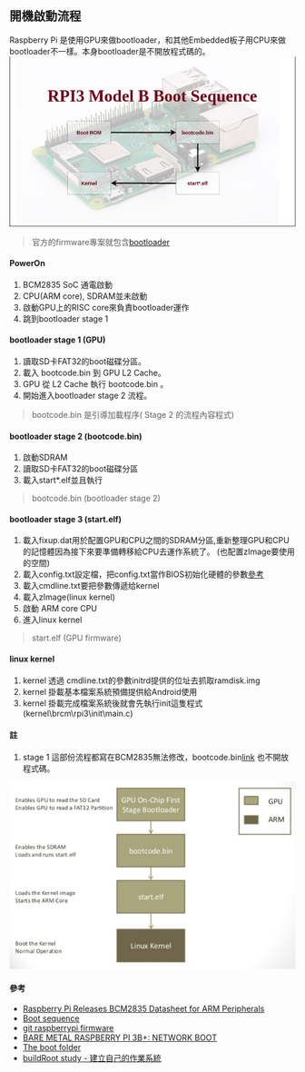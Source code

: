 ## 開機啟動流程

Raspberry Pi 是使用GPU來做bootloader，和其他Embedded板子用CPU來做bootloader不一樣。本身bootloader是不開放程式碼的。\
![Boot process of Rapsberry Pi 3 Model B](/documents/images/rpi3b-boot-sequence.png) 
> 官方的firmware專案就包含[bootloader](https://github.com/raspberrypi/firmware/tree/master/boot)

#### PowerOn
1. BCM2835 SoC 通電啟動 
2. CPU(ARM core), SDRAM並未啟動
3. 啟動GPU上的RISC core來負責bootloader運作
4. 跳到bootloader stage 1

#### bootloader stage 1 (GPU)
1. 讀取SD卡FAT32的boot磁碟分區。
2. 載入 bootcode.bin 到 GPU L2 Cache。
2. GPU 從 L2 Cache 執行 bootcode.bin 。
2. 開始進入bootloader stage 2 流程。
> bootcode.bin 是引導加載程序( Stage 2 的流程內容程式) 

#### bootloader stage 2 (bootcode.bin)
1. 啟動SDRAM
2. 讀取SD卡FAT32的boot磁碟分區
3. 載入start*.elf並且執行
>  bootcode.bin (bootloader stage 2)

#### bootloader stage 3 (start.elf)
1. 載入fixup.dat用於配置GPU和CPU之間的SDRAM分區,重新整理GPU和CPU的記憶體因為接下來要準備轉移給CPU去運作系統了。
(也配置zImage要使用的空間)
2. 載入config.txt設定檔，把config.txt當作BIOS初始化硬體的參數[參考](https://www.raspberrypi.org/documentation/configuration/config-txt/)
3. 載入cmdline.txt要把參數傳遞给kernel
4. 載入zImage(linux kernel)
5. 啟動 ARM core CPU
6. 進入linux kernel
> start.elf (GPU firmware) 

#### linux kernel
1. kernel 透過 cmdline.txt的參數initrd提供的位址去抓取ramdisk.img
2. kernel 掛載基本檔案系統預備提供給Android使用
3. kernel 掛載完成檔案系統後就會先執行init這隻程式(kernel\brcm\rpi3\init\main.c)






#### 註
1.  stage 1 這部份流程都寫在BCM2835無法修改，bootcode.bin[link](https://github.com/raspberrypi/firmware/tree/master/boot) 也不開放程式碼。

![asd](/documents/images/zo803Hq.png)
#### 參考
- [Raspberry Pi Releases BCM2835 Datasheet for ARM Peripherals](https://www.cnx-software.com/2012/02/07/raspberry-pi-releases-bcm2835-datasheet-for-arm-peripherals/) 
- [Boot sequence](https://www.raspberrypi.org/documentation/hardware/raspberrypi/bootmodes/bootflow.md)
- [git raspberrypi firmware](https://github.com/raspberrypi/firmware)
- [BARE METAL RASPBERRY PI 3B+: NETWORK BOOT](https://metebalci.com/blog/bare-metal-rpi3-network-boot/)
- [The boot folder](https://www.raspberrypi.org/documentation/configuration/boot_folder.md)
- [buildRoot study - 建立自己的作業系統](https://www.cntofu.com/book/46/raspberry_pi/buildroot_study_-_jian_li_zi_ji_de_zuo_ye_xi_tong.md)